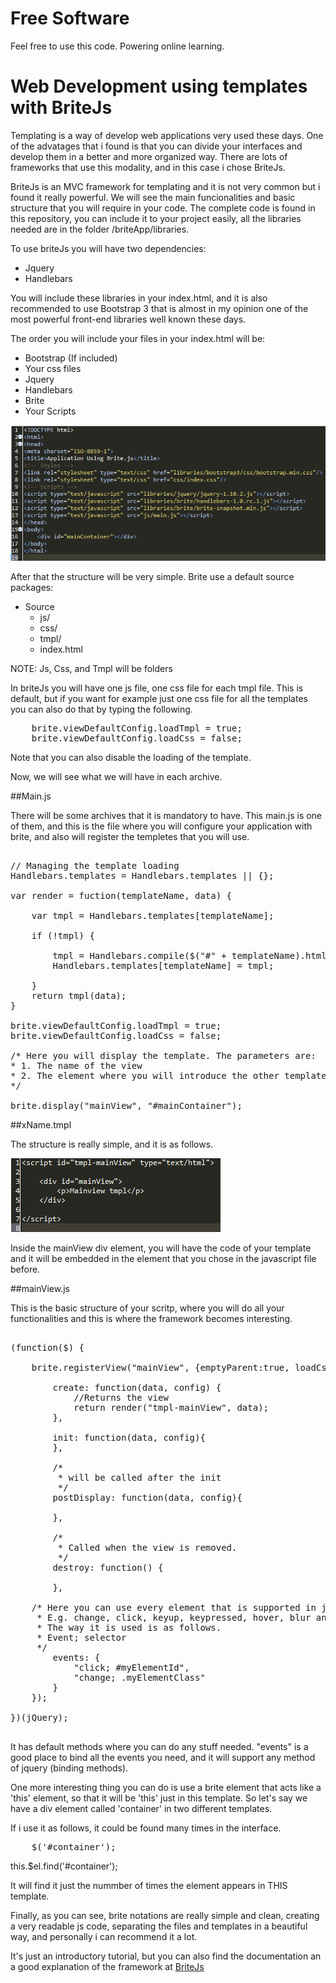 # Free Software
Feel free to use this code.
Powering online learning.

Web Development using templates with BriteJs
============================================

Templating is a way of develop web applications very used these days. One of the advatages that i found is that you
can divide your interfaces and develop them in a better and more organized way. There are lots of frameworks that
use this modality, and in this case i chose BriteJs.

BriteJs is an MVC framework for templating and it is not very common but i found it really powerful. We will see the main funcionalities and basic 
structure that you will require in your code. The complete code is found in this repository, you can include it to your
project easily, all the libraries needed are in the folder /briteApp/libraries.

To use briteJs you will have two dependencies:

- Jquery
- Handlebars

You will include these libraries in your index.html, and it is also recommended to use Bootstrap 3 that is almost in my
opinion one of the most powerful front-end libraries well known these days.

The order you will include your files in your index.html will be:

- Bootstrap (If included)
- Your css files
- Jquery
- Handlebars
- Brite
- Your Scripts

<img src="briteApp/indexSample.png" />

After that the structure will be very simple. Brite use a default source packages:

- Source
	- js/
	- css/
	- tmpl/
	- index.html

NOTE: Js, Css, and Tmpl will be folders

In briteJs you will have one js file, one css file for each tmpl file. This is default, but if you want for example just
one css file for all the templates you can also do that by typing the following.

<pre>
	brite.viewDefaultConfig.loadTmpl = true;	
	brite.viewDefaultConfig.loadCss = false;
</pre>

Note that you can also disable the loading of the template.

Now, we will see what we will have in each archive.

##Main.js

There will be some archives that it is mandatory to have. This main.js is one of them, and this is the file where you will configure your application with brite, and also will register the templetes that you will use.

<pre>

// Managing the template loading
Handlebars.templates = Handlebars.templates || {};

var render = fuction(templateName, data) {
	
	var tmpl = Handlebars.templates[templateName];
	
	if (!tmpl) {
		
		tmpl = Handlebars.compile($("#" + templateName).html());
		Handlebars.templates[templateName] = tmpl;
		
	}
	return tmpl(data);
}

brite.viewDefaultConfig.loadTmpl = true;	
brite.viewDefaultConfig.loadCss = false;

/* Here you will display the template. The parameters are: 
* 1. The name of the view
* 2. The element where you will introduce the other template (It should be an ID because it's supposed to be unique)
*/

brite.display("mainView", "#mainContainer");
</pre>

##xName.tmpl

The structure is really simple, and it is as follows.

<img src="briteApp/templateSample.png" title="Template Sample" style="max-width:100%;">

Inside the mainView div element, you will have the code of your template and it will be embedded in the element that you chose in the javascript file before.

##mainView.js

This is the basic structure of your scritp, where you will do all your functionalities and this is where the framework becomes interesting.

<pre>

(function($) {

    brite.registerView("mainView", {emptyParent:true, loadCss:false}, {

        create: function(data, config) {
        	//Returns the view
        	return render("tmpl-mainView", data);
        },

        init: function(data, config){
        },

        /*
         * will be called after the init
         */
        postDisplay: function(data, config){
        	
        },

        /*
         * Called when the view is removed.
         */
        destroy: function() {

        },
	
	/* Here you can use every element that is supported in jquery
	 * E.g. change, click, keyup, keypressed, hover, blur and so on.
	 * The way it is used is as follows. 
	 * Event; selector
	 */
        events: {
        	"click; #myElementId",
			"change; .myElementClass"
        }
    });

})(jQuery);

</pre>

It has default methods where you can do any stuff needed. "events" is a good place to bind all the events you need, and it will support any method of jquery (binding methods).

One more interesting thing you can do is use a brite element that acts like a 'this' element, so that it will be 'this' just in this template. So let's say we have a div element called 'container' in two different templates.

If i use it as follows, it could be found many times in the interface.

<pre>
	$('#container');
</pre

But if use it like this:

<pre>
	this.$el.find('#container');
</pre>

It will find it just the nummber of times the element appears in THIS template.

Finally, as you can see, brite notations are really simple and clean, creating a very readable js code, separating the files and templates in a beautiful way, and personally i can recommend it a lot.

It's just an introductory tutorial, but you can also find the documentation an a good explanation of the framework at <a href="http://britesnow.com/brite" >BriteJs</a>


